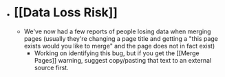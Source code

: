 - # [[Data Loss Risk]]
    - We've now had a few reports of people losing data when merging pages (usually they're changing a page title and getting a "this page exists would you like to merge" and the page does not in fact exist)
        - Working on identifying this bug, but if you get the [[Merge Pages]] warning, suggest copy/pasting that text to an external source first.
